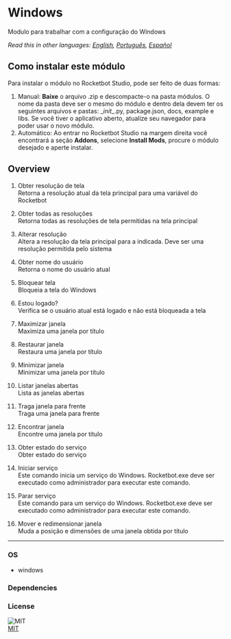 # Windows
  
Modulo para trabalhar com a configuração do Windows  

*Read this in other languages: [English](README.md), [Português](README.pr.md), [Español](README.es.md)*

## Como instalar este módulo
  
Para instalar o módulo no Rocketbot Studio, pode ser feito de duas formas:
1. Manual: __Baixe__ o arquivo .zip e descompacte-o na pasta módulos. O nome da pasta deve ser o mesmo do módulo e dentro dela devem ter os seguintes arquivos e pastas: \__init__.py, package.json, docs, example e libs. Se você tiver o aplicativo aberto, atualize seu navegador para poder usar o novo módulo.
2. Automático: Ao entrar no Rocketbot Studio na margem direita você encontrará a seção **Addons**, selecione **Install Mods**, procure o módulo desejado e aperte instalar.  


## Overview


1. Obter resolução de tela  
Retorna a resolução atual da tela principal para uma variável do Rocketbot

2. Obter todas as resoluções  
Retorna todas as resoluções de tela permitidas na tela principal

3. Alterar resolução  
Altera a resolução da tela principal para a indicada. Deve ser uma resolução permitida pelo sistema

4. Obter nome do usuário  
Retorna o nome do usuário atual

5. Bloquear tela  
Bloqueia a tela do Windows

6. Estou logado?  
Verifica se o usuário atual está logado e não está bloqueada a tela

7. Maximizar janela  
Maximiza uma janela por título

8. Restaurar janela  
Restaura uma janela por título

9. Minimizar janela  
Minimizar uma janela por título

10. Listar janelas abertas  
Lista as janelas abertas

11. Traga janela para frente  
Traga uma janela para frente

12. Encontrar janela  
Encontre uma janela por título

13. Obter estado do serviço  
Obter estado do serviço

14. Iniciar serviço  
Este comando inicia um serviço do Windows. Rocketbot.exe deve ser executado como administrador para executar este comando.

15. Parar serviço  
Este comando para um serviço do Windows. Rocketbot.exe deve ser executado como administrador para executar este comando.

16. Mover e redimensionar janela  
Muda a posição e dimensões de uma janela obtida por título  




----
### OS

- windows

### Dependencies

### License
  
![MIT](https://camo.githubusercontent.com/107590fac8cbd65071396bb4d04040f76cde5bde/687474703a2f2f696d672e736869656c64732e696f2f3a6c6963656e73652d6d69742d626c75652e7376673f7374796c653d666c61742d737175617265)  
[MIT](http://opensource.org/licenses/mit-license.ph)
